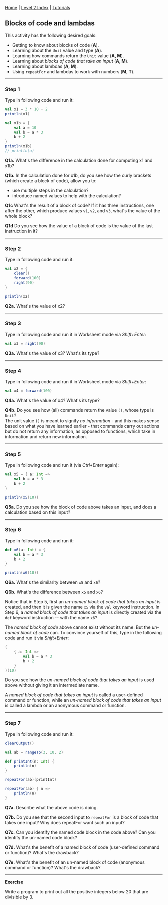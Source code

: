 <div class="nav">
  <a href="../../index.html">Home</a> | <a href="index.html">Level 2 Index</a> | <a href="../../tutorials-index.html">Tutorials</a>
</div>

## Blocks of code and lambdas

This activity has the following desired goals:
* Getting to know about blocks of code (**A**).
* Learning about the `Unit` value and type (**A**).
* Learning how commands return the `Unit` value (**A, M**).
* Learning about *blocks of code that take an input* (**A, M**).
* Learning about lambdas (**A, M**).
* Using `repeatFor` and lambdas to work with numbers (**M, T**).

---

### Step 1

Type in following code and run it:
```scala
val x1 = 3 * 10 + 2
println(x1)

val x1b = {
    val a = 10
    val b = a * 3
    b + 2
}
println(x1b)
// println(a)
```

**Q1a.** What's the difference in the calculation done for computing x1 and x1b?

**Q1b.** In the calculation done for x1b, do you see how the curly brackets (which create a block of code), allow you to:
* use multiple steps in the calculation?
* introduce named values to help with the calculation?

**Q1c** What's the result of a block of code? If it has three instructions, one after the other, which produce values `v1`, `v2`, and `v3`, what's the value of the whole block?

**Q1d** Do you see how the value of a block of code is the value of the last instruction in it?

---

### Step 2

Type in following code and run it:
```scala
val x2 = { 
    clear()
    forward(100)
    right(90)
}

println(x2)
```

**Q2a.** What's the value of x2?

---

### Step 3

Type in following code and run it in Worksheet mode via *Shift+Enter*:
```scala
val x3 = right(90)
```

**Q3a.** What's the value of x3? What's its type?

---

### Step 4

Type in following code and run it in Worksheet mode via *Shift+Enter*:
```scala
val x4 = forward(100)
```

**Q4a.** What's the value of x4? What's its type?

**Q4b.** Do you see how (all) commands return the value `()`, whose type is `Unit`?  
The unit value `()` is meant to signify *no information* - and this makes sense based on what you have learned earlier - that commands carry out actions but do not return any information, as opposed to functions, which take in information and return new information.

---

### Step 5

Type in following code and run it (via *Ctrl+Enter* again):
```scala
val x5 = { a: Int =>
    val b = a * 3
    b + 2
}

println(x5(10))
```

**Q5a.** Do you see how the block of code above takes an input, and does a calculation based on this input?

---

### Step 6

Type in following code and run it:
```scala
def x6(a: Int) = {
    val b = a * 3
    b + 2
}

println(x6(10))
```

**Q6a.** What's the similarity between `x5` and `x6`?

**Q6b.** What's the difference between `x5` and `x6`?

Notice that in Step 5, first an *un-named block of code that takes an input* is created, and then it is given the name `x5` via the `val` keyword instruction. In Step 6, a *named block of code that takes an input* is directly created via the `def` keyword instruction -- with the name `x6`?

The *named block of code* above cannot exist without its name. But the *un-named block of code* can. To convince yourself of this, type in the following code and run it via *Shift+Enter*:
```scala
(
    { a: Int =>
        val b = a * 3
        b + 2
    }
)(10)
```

Do you see how the *un-named block of code that takes an input* is used above without giving it an intermediate name.

A *named block of code that takes an input* is called a user-defined command or function, while an *un-named block of code that takes an input* is called a lambda or an anonymous command or function.

---

### Step 7

Type in following code and run it:

```scala
clearOutput()

val ab = rangeTo(3, 10, 2)

def printInt(n: Int) {
    println(n)
}

repeatFor(ab)(printInt)

repeatFor(ab) { n =>
    println(n)
}
```

**Q7a.** Describe what the above code is doing.

**Q7b.** Do you see that the second input to `repeatFor` is a block of code that takes one input? Why does repeatFor want such an input?

**Q7c.** Can you identify the named code block in the code above? Can you identify the un-named code block?

**Q7d.** What's the benefit of a named block of code (user-defined command or function)? What's the drawback?

**Q7e.** What's the benefit of an un-named block of code (anonymous command or function)? What's the drawback?

---

**Exercise**

Write a program to print out all the positive integers below 20 that are divisible by 3.
